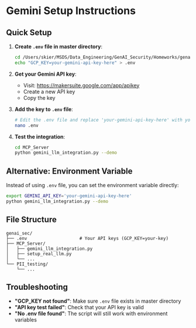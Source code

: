 # Gemini Setup Instructions

## Quick Setup

1. **Create `.env` file in master directory**:
   ```bash
   cd /Users/skier/MSDS/Data_Engineering/GenAI_Security/Homeworks/genai_sec
   echo "GCP_KEY=your-gemini-api-key-here" > .env
   ```

2. **Get your Gemini API key**:
   - Visit: https://makersuite.google.com/app/apikey
   - Create a new API key
   - Copy the key

3. **Add the key to `.env` file**:
   ```bash
   # Edit the .env file and replace 'your-gemini-api-key-here' with your actual key
   nano .env
   ```

4. **Test the integration**:
   ```bash
   cd MCP_Server
   python gemini_llm_integration.py --demo
   ```

## Alternative: Environment Variable

Instead of using `.env` file, you can set the environment variable directly:

```bash
export GEMINI_API_KEY='your-gemini-api-key-here'
python gemini_llm_integration.py --demo
```

## File Structure

```
genai_sec/
├── .env                    # Your API keys (GCP_KEY=your-key)
├── MCP_Server/
│   ├── gemini_llm_integration.py
│   ├── setup_real_llm.py
│   └── ...
└── PII_testing/
    └── ...
```

## Troubleshooting

- **"GCP_KEY not found"**: Make sure `.env` file exists in master directory
- **"API key test failed"**: Check that your API key is valid
- **"No .env file found"**: The script will still work with environment variables
